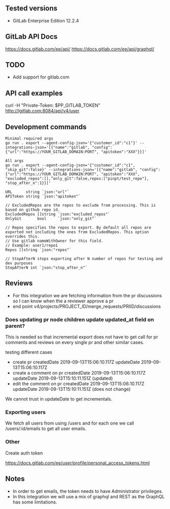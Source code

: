 ## Tested versions

- GitLab Enterprise Edition 12.2.4

## GitLab API Docs
https://docs.gitlab.com/ee/api/
https://docs.gitlab.com/ee/api/graphql/

## TODO
- Add support for gitlab.com

## API call examples

curl -H "Private-Token: $PP_GITLAB_TOKEN" http://lgitlab.com:8084/api/v4/user

## Development commands

```
Minimal required args
go run . export --agent-config-json='{"customer_id":"c1"}' --integrations-json='[{"name":"gitlab", "config":{"url":"https://YOUR_GITLAB_DOMAIN:PORT", "apitoken":"XXX"}}]'
```

```
All args
go run . export --agent-config-json='{"customer_id":"c1", "skip_git":false}' --integrations-json='[{"name":"gitlab", "config":{"url":"https://YOUR_GITLAB_DOMAIN:PORT", "apitoken":"XXX", "excluded_repos":[],"only_git":false,repos:["pinpt/test_repo"], "stop_after_n":1}}]'
```

```
URL      string `json:"url"`
APIToken string `json:"apitoken"`

// ExcludedRepos are the repos to exclude from processing. This is based on github repo id.
ExcludedRepos []string `json:"excluded_repos"`
OnlyGit       bool     `json:"only_git"`

// Repos specifies the repos to export. By default all repos are exported not including the ones from ExcludedRepos. This option overrides this.
// Use gitlab nameWithOwner for this field.
// Example: user1/repo1
Repos []string `json:"repos"`

// StopAfterN stops exporting after N number of repos for testing and dev purposes
StopAfterN int `json:"stop_after_n"`
```    

## Reviews
- For this integration we are fetching information from the pr discussions so I can know when the a reviewer approve a pr
- end point v4/projects/PROJECT_ID/merge_requests/PRIID/discussions

### Does updating pr node children update updated_at field on parent?

This is needed so that incremental export does not have to get call for pr comments and reviews on every single pr and other similar cases.

testing different cases

- create pr
    createdDate  2019-09-13T15:06:10.117Z
    updateDate   2019-09-13T15:06:10.117Z
- create a comment on pr
    createdDate  2019-09-13T15:06:10.117Z
    updateDate   2019-09-13T15:10:11.151Z (updated)
- edit the comment on pr
    createdDate  2019-09-13T15:06:10.117Z
    updateDate   2019-09-13T15:10:11.151Z (does not change)

We cannot trust in updateDate to get incrementals.

### Exporting users

We fetch all users from using /users and for each one we call /users/:id/emails to get all user emails.

### Other

Create auth token

https://docs.gitlab.com/ee/user/profile/personal_access_tokens.html

## Notes

- In order to get emails, the token needs to have Administrator privileges.
- In this integration we will use a mix of graphql and REST as the GraphQL has some limitations.